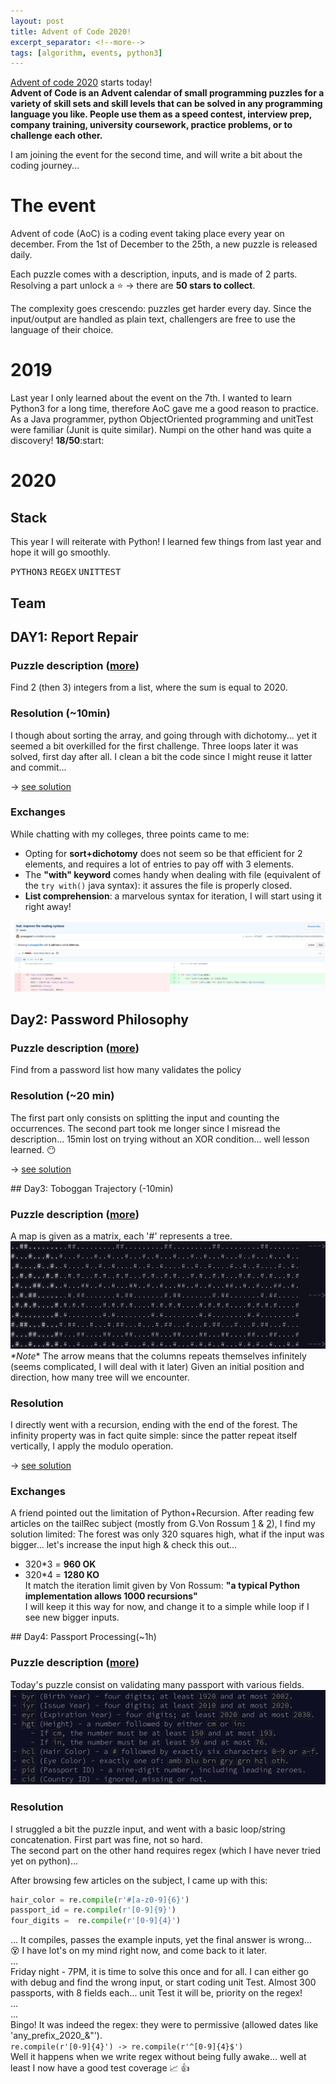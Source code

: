 ```yaml
---
layout: post
title: Advent of Code 2020!
excerpt_separator: <!--more-->
tags: [algorithm, events, python3]
---
```


[Advent of code 2020](https://adventofcode.com/2020/about) starts today!  
__Advent of Code is an Advent calendar of small programming puzzles for a variety of skill sets and skill levels that can be solved in any programming language you like. People use them as a speed contest, interview prep, company training, university coursework, practice problems, or to challenge each other.__

I am joining the event for the second time, and will write a bit about the coding journey...
<!--more-->

# The event

Advent of code (AoC) is a coding event taking place every year on december. From the 1st of December to the 25th, a new puzzle is released daily.

Each puzzle comes with a description, inputs, and is made of 2 parts.
Resolving a part unlock a :star: -> there are **50 stars to collect**.

The complexity goes crescendo: puzzles get harder every day.
Since the input/output are handled as plain text, challengers are free to use the language of their choice.
# 2019
Last year I only learned about the event on the 7th. I wanted to learn Python3 for a long time, therefore AoC gave me a good reason to practice.  
As a Java programmer, python ObjectOriented programming and unitTest were familiar (Junit is quite similar). Numpi on the other hand was quite a discovery!
**18/50**:start:
# 2020
## Stack
This year I will reiterate with Python! I learned few things from last year and hope it will go smoothly.

<kbd>PYTHON3</kbd> <kbd>REGEX</kbd> <kbd>UNITTEST</kbd>
## Team


## DAY1: Report Repair
### Puzzle description ([more](https://adventofcode.com/2020/day/1))
Find 2 (then 3) integers from a list, where the sum is equal to 2020.

### Resolution (~10min)
I though about sorting the array, and going through with dichotomy... yet it seemed a bit overkilled for the first challenge.
Three loops later it was solved, first day after all. I clean a bit the code since I might reuse it latter and commit...

-> [see solution](https://github.com/ymougenel/advent-of-code/blob/master/2020/day1/main.py)
### Exchanges
While chatting with my colleges, three points came to me:
* Opting for __sort+dichotomy__ does not seem so be that efficient for 2 elements, and requires a lot of entries to pay off with 3 elements.
* The **"with" keyword** comes handy when dealing with file (equivalent of the `try with()` java syntax): it assures the file is properly closed.
* **List comprehension**: a marvelous syntax for iteration, I will start using it right away!

![list comprehension first implem](../assets/advent_of_code2020/list_comprehension.png)


## Day2: Password Philosophy
### Puzzle description ([more](https://adventofcode.com/2020/day/2))
Find from a password list how many validates the policy

### Resolution (~20 min)
The first part only consists on splitting the input and counting the occurrences.
The second part took me longer since I misread the description... 15min lost on trying without an XOR condition... well lesson learned. :no_mouth:

-> [see solution](https://github.com/ymougenel/advent-of-code/blob/master/2020/day2/main.py)

## Day3: Toboggan Trajectory (-10min)
### Puzzle description ([more](https://adventofcode.com/2020/day/2))
A map is given as a matrix, each '#' represents a tree. 
![list comprehension first implem](../assets/advent_of_code2020/day3_2020.png)
_*Note_* The arrow means that the columns repeats themselves infinitely (seems complicated, I will deal with it later)
Given an initial position and direction, how many tree will we encounter.

### Resolution
I directly went with a recursion, ending with the end of the forest.
The infinity property was in fact quite simple: since the patter repeat itself vertically, I apply the modulo operation.

-> [see solution](https://github.com/ymougenel/advent-of-code/blob/master/2020/day3/main.py)

### Exchanges
A friend pointed out the limitation of Python+Recursion. After reading few articles on the tailRec subject (mostly from G.Von Rossum [1](http://neopythonic.blogspot.com/2009/04/tail-recursion-elimination.html) & [2](http://neopythonic.blogspot.com/2009/04/final-words-on-tail-calls.html)), I find my solution limited:
The forest was only 320 squares high, what if the input was bigger... let's increase the input high & check this out...  
* 320*3 = **960 OK**  
* 320*4 = **1280 KO**  
It match the iteration limit given by Von Rossum: __"a typical Python implementation allows 1000 recursions"__  
I will keep it this way for now, and change it to a simple while loop if I see new bigger inputs.

## Day4: Passport Processing(~1h)
### Puzzle description ([more](https://adventofcode.com/2020/day/4))
Today's puzzle consist on validating many passport with various fields.
![passport fields](../assets/advent_of_code2020/day4_fields.png)

### Resolution
I struggled a bit the puzzle input, and went with a basic loop/string concatenation.
First part was fine, not so hard.  
The second part on the other hand requires regex (which I have never tried yet on python)...

After browsing few articles on the subject, I came up with this:
```python
hair_color = re.compile(r'#[a-z0-9]{6}')
passport_id = re.compile(r'[0-9]{9}')
four_digits =  re.compile(r'[0-9]{4}')
```
... It compiles, passes the example inputs, yet the final answer is wrong...    
:dizzy_face: I have lot's on my mind right now, and come back to it later.  
...  
Friday night - 7PM, it is time to solve this once and for all. I can either go with debug and find the wrong input, or start coding unit Test.
Almost 300 passports, with 8 fields each... unit Test it will be, priority on the regex!  
...  
...  
Bingo! It was indeed the regex: they were to permissive (allowed dates like 'any_prefix_2020_&"').  
`re.compile(r'[0-9]{4}') -> re.compile(r'^[0-9]{4}$')`  
Well it happens when we write regex without being fully awake... well at least I now have a good test coverage :chart_with_upwards_trend: :+1: